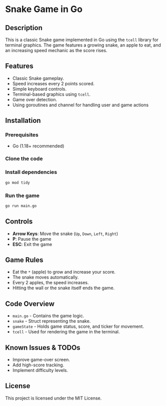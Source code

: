 # Snake Game in Go

## Description
This is a classic Snake game implemented in Go using the `tcell` library for terminal graphics. The game features a growing snake, an apple to eat, and an increasing speed mechanic as the score rises.

## Features
- Classic Snake gameplay.
- Speed increases every 2 points scored.
- Simple keyboard controls.
- Terminal-based graphics using `tcell`.
- Game over detection.
- Using goroutines and channel for handling user and game actions

## Installation
### Prerequisites
- Go (1.18+ recommended)

### Clone the code


### Install dependencies
```sh
go mod tidy
```

### Run the game
```sh
go run main.go
```

## Controls
- **Arrow Keys**: Move the snake (`Up`, `Down`, `Left`, `Right`)
- **P**: Pause the game
- **ESC**: Exit the game

## Game Rules
- Eat the `*` (apple) to grow and increase your score.
- The snake moves automatically.
- Every 2 apples, the speed increases.
- Hitting the wall or the snake itself ends the game.

## Code Overview
- `main.go` - Contains the game logic.
- `snake` - Struct representing the snake.
- `gameState` - Holds game status, score, and ticker for movement.
- `tcell` - Used for rendering the game in the terminal.

## Known Issues & TODOs
- Improve game-over screen.
- Add high-score tracking.
- Implement difficulty levels.

## License
This project is licensed under the MIT License.

